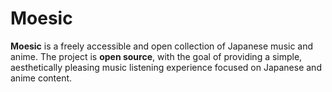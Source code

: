 # Moesic

**Moesic** is a freely accessible and open collection of Japanese music and anime. The project is **open source**, with the goal of providing a simple, aesthetically pleasing music listening experience focused on Japanese and anime content.
